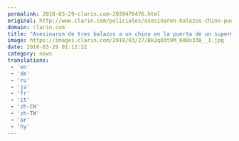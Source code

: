 ```yaml
---
permalink: 2018-03-29-clarin.com-2039476476.html
original: http://www.clarin.com/policiales/asesinaron-balazos-chino-puerta-supermercado-villa-lugano_0_BkpWS3F5M.html
domain: clarin.com
title: "Asesinaron de tres balazos a un chino en la puerta de un supermercado en Villa Lugano"
image: https://images.clarin.com/2018/03/27/Bk2qO3t9M_600x338__1.jpg
date: 2018-03-29 01:12:22
category: news
translations: 
 - 'en'
 - 'de'
 - 'ru'
 - 'ja'
 - 'fr'
 - 'it'
 - 'zh-CN'
 - 'zh-TW'
 - 'ar'
 - 'hy'
---
```


